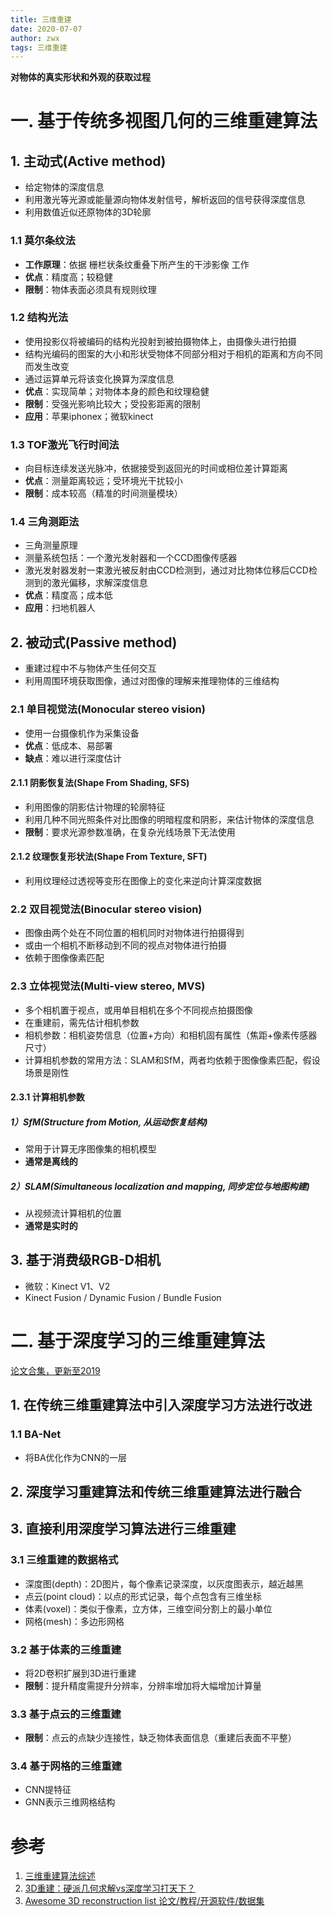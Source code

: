 ```yaml
---
title: 三维重建
date: 2020-07-07
author: zwx
tags: 三维重建
---
```


**对物体的真实形状和外观的获取过程**
# 一. 基于传统多视图几何的三维重建算法

## 1. 主动式(Active method)
- 给定物体的深度信息
- 利用激光等光源或能量源向物体发射信号，解析返回的信号获得深度信息
- 利用数值近似还原物体的3D轮廓

### 1.1 莫尔条纹法
- **工作原理**：依据 栅栏状条纹重叠下所产生的干涉影像 工作
- **优点**：精度高；较稳健
- **限制**：物体表面必须具有规则纹理

### 1.2 结构光法
- 使用投影仪将被编码的结构光投射到被拍摄物体上，由摄像头进行拍摄
- 结构光编码的图案的大小和形状受物体不同部分相对于相机的距离和方向不同而发生改变
- 通过运算单元将该变化换算为深度信息
- **优点**：实现简单；对物体本身的颜色和纹理稳健
- **限制**：受强光影响比较大；受投影距离的限制
- **应用**：苹果iphonex；微软kinect

### 1.3 TOF激光飞行时间法
- 向目标连续发送光脉冲，依据接受到返回光的时间或相位差计算距离
- **优点**：测量距离较远；受环境光干扰较小
- **限制**：成本较高（精准的时间测量模块）

### 1.4 三角测距法
- 三角测量原理
- 测量系统包括：一个激光发射器和一个CCD图像传感器
- 激光发射器发射一束激光被反射由CCD检测到，通过对比物体位移后CCD检测到的激光偏移，求解深度信息
- **优点**：精度高；成本低
- **应用**：扫地机器人

## 2. 被动式(Passive method)
- 重建过程中不与物体产生任何交互
- 利用周围环境获取图像，通过对图像的理解来推理物体的三维结构

### 2.1 单目视觉法(Monocular stereo vision)
- 使用一台摄像机作为采集设备
- **优点**：低成本、易部署
- **缺点**：难以进行深度估计

#### 2.1.1 阴影恢复法(Shape From Shading, SFS)
- 利用图像的阴影估计物理的轮廓特征
- 利用几种不同光照条件对比图像的明暗程度和阴影，来估计物体的深度信息
- **限制**：要求光源参数准确，在复杂光线场景下无法使用

#### 2.1.2 纹理恢复形状法(Shape From Texture, SFT)
- 利用纹理经过透视等变形在图像上的变化来逆向计算深度数据

### 2.2 双目视觉法(Binocular stereo vision)
- 图像由两个处在不同位置的相机同时对物体进行拍摄得到
- 或由一个相机不断移动到不同的视点对物体进行拍摄
- 依赖于图像像素匹配

### 2.3 立体视觉法(Multi-view stereo, MVS)
- 多个相机置于视点，或用单目相机在多个不同视点拍摄图像
- 在重建前，需先估计相机参数
- 相机参数：相机姿势信息（位置+方向）和相机固有属性（焦距+像素传感器尺寸）
- 计算相机参数的常用方法：SLAM和SfM，两者均依赖于图像像素匹配，假设场景是刚性

#### 2.3.1 计算相机参数
##### 1）SfM(Structure from Motion, 从运动恢复结构)
- 常用于计算无序图像集的相机模型
- **通常是离线的**

##### 2）SLAM(Simultaneous localization and mapping, 同步定位与地图构建)
- 从视频流计算相机的位置
- **通常是实时的**

## 3. 基于消费级RGB-D相机
- 微软：Kinect V1、V2
- Kinect Fusion / Dynamic Fusion / Bundle Fusion

# 二. 基于深度学习的三维重建算法
[论文合集，更新至2019](https://smartadpole.github.io/ai/cv/3d/reconstruction/2019/03/28/foundation.html)

## 1. 在传统三维重建算法中引入深度学习方法进行改进

### 1.1 BA-Net
- 将BA优化作为CNN的一层

## 2. 深度学习重建算法和传统三维重建算法进行融合

## 3. 直接利用深度学习算法进行三维重建

### 3.1 三维重建的数据格式
- 深度图(depth)：2D图片，每个像素记录深度，以灰度图表示，越近越黑
- 点云(point cloud)：以点的形式记录，每个点包含有三维坐标
- 体素(voxel)：类似于像素，立方体，三维空间分割上的最小单位
- 网格(mesh)：多边形网格

### 3.2 基于体素的三维重建
- 将2D卷积扩展到3D进行重建
- **限制**：提升精度需提升分辨率，分辨率增加将大幅增加计算量

### 3.3 基于点云的三维重建
- **限制**：点云的点缺少连接性，缺乏物体表面信息（重建后表面不平整）

### 3.4 基于网格的三维重建
- CNN提特征
- GNN表示三维网格结构

# 参考
1. [三维重建算法综述](https://zhuanlan.zhihu.com/p/108198728)
2. [3D重建：硬派几何求解vs深度学习打天下？](https://www.jiqizhixin.com/articles/2019-07-08-8)
3. [Awesome 3D reconstruction list 论文/教程/开源软件/数据集](https://github.com/openMVG/awesome_3DReconstruction_list)


































